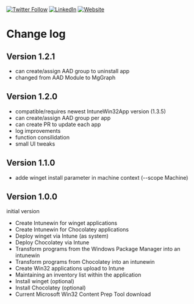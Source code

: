 [![Twitter Follow](https://img.shields.io/badge/Twitter-1DA1F2?style=for-the-badge&logo=twitter&logoColor=white)](https://twitter.com/FlorianSLZ/)  [![LinkedIn](https://img.shields.io/badge/LinkedIn-0077B5?style=for-the-badge&logo=linkedin&logoColor=white)](https://www.linkedin.com/in/fsalzmann/)  [![Website](https://img.shields.io/badge/website-000000?style=for-the-badge&logo=About.me&logoColor=white)](https://scloud.work/en/about)

# Change log
## Version 1.2.1
- can create/assign AAD group to uninstall app
- changed from AAD Module to MgGraph

## Version 1.2.0
- compatible/requires newest IntuneWin32App version (1.3.5)
- can create/assign AAD group per app
- can create PR to update each app
- log improvements
- function consilidation
- small UI tweaks

## Version 1.1.0
- adde winget install parameter in machine context (--scope Machine)

## Version 1.0.0
initial version
- Create Intunewin for winget applications
- Create Intunewin for Chocolatey applications
- Deploy winget via Intune (as system)
- Deploy Chocolatey via Intune
- Transform programs from the Windows Package Manager into an intunewin
- Transform programs from Chocolatey into an intunewin
- Create Win32 applications upload to Intune
- Maintaining an inventory list within the application
- Install winget (optional)
- Install Chocolatey (optional)
- Current Microsoft Win32 Content Prep Tool download